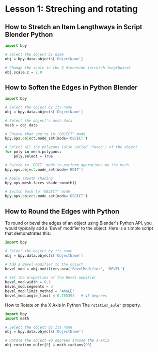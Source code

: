 # Lesson 1: Streching and rotating

## How to Stretch an Item Lengthways in Script Blender Python

```python
import bpy

# Select the object by name
obj = bpy.data.objects['ObjectName']

# Change the scale in the X dimension (stretch lengthwise)
obj.scale.x = 2.0

```
## How to Soften the Edges in Python Blender

```python
import bpy

# Select the object by its name
obj = bpy.data.objects['ObjectName']

# Select the object's mesh data
mesh = obj.data

# Ensure that you're in 'OBJECT' mode
bpy.ops.object.mode_set(mode='OBJECT')

# Select all the polygons (also called 'faces') of the object
for poly in mesh.polygons:
    poly.select = True

# Switch to 'EDIT' mode to perform operations on the mesh
bpy.ops.object.mode_set(mode='EDIT')

# Apply smooth shading
bpy.ops.mesh.faces_shade_smooth()

# Switch back to 'OBJECT' mode
bpy.ops.object.mode_set(mode='OBJECT')
```

## How to Round the Edges with Python
To round or bevel the edges of an object using Blender's Python API, you would typically add a 'Bevel' modifier to the object. Here is a simple script that demonstrates this:


```python
import bpy

# Select the object by its name
obj = bpy.data.objects['ObjectName']

# Add a Bevel modifier to the object
bevel_mod = obj.modifiers.new('BevelModifier', 'BEVEL')

# Set the properties of the Bevel modifier
bevel_mod.width = 0.1
bevel_mod.segments = 3
bevel_mod.limit_method = 'ANGLE'
bevel_mod.angle_limit = 0.785398   # 45 degrees

```
How to Rotate on the X Axis in Python
The `rotation_euler` property.

```python
import bpy
import math

# Select the object by its name
obj = bpy.data.objects['ObjectName']

# Rotate the object 90 degrees around the X-axis
obj.rotation_euler[0] = math.radians(90)
